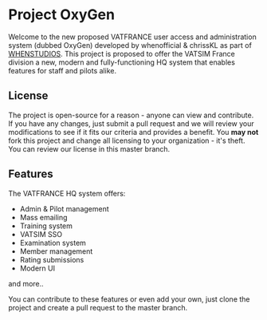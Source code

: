 # Project OxyGen
Welcome to the new proposed VATFRANCE user access and administration system (dubbed OxyGen) developed by whenofficial & chrissKL as part of [WHENSTUDIOS](https://github.com/WHENSTUDIOS).
This project is proposed to offer the VATSIM France division a new, modern and fully-functioning HQ system that enables features for staff and pilots alike.

## License
The project is open-source for a reason - anyone can view and contribute. If you have any changes, just submit a pull request and we will review your modifications to see if it fits our criteria and provides a benefit. You **may not** fork this project and change all licensing to your organization - it's theft. You can review our license in this master branch.

## Features
The VATFRANCE HQ system offers:
* Admin & Pilot management
* Mass emailing
* Training system
* VATSIM SSO
* Examination system
* Member management
* Rating submissions
* Modern UI

and more..

You can contribute to these features or even add your own, just clone the project and create a pull request to the master branch.